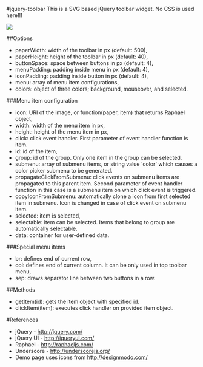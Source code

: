 #jquery-toolbar
This is a SVG based jQuery toolbar widget. No CSS is used here!!!

<img src="https://raw.github.com/mpod/jquery-toolbar/master/demo.png"/>

##Options
* paperWidth: width of the toolbar in px (default: 500),
* paperHeight: height of the toolbar in px (default: 40),
* buttonSpace: space between buttons in px (default: 4),
* menuPadding: padding inside menu in px (default: 4),
* iconPadding: padding inside button in px (default: 4),
* menu: array of menu item configurations,
* colors: object of three colors; background, mouseover, and selected. 

###Menu item configuration
* icon: URI of the image, or function(paper, item) that returns Raphael 
object,
* width: width of the menu item in px,
* height: height of the menu item in px,
* click: click event handler. First parameter of event handler function is item.
* id: id of the item,
* group: id of the group. Only one item in the group can be selected.
* submenu: array of submenu items, or string value 'color' which causes a color
picker submenu to be generated.
* propagateClickFromSubmenu: click events on submenu items are propagated 
to this parent item. Second parameter of event handler function in this case is 
a submenu item on which click event is triggered.
* copyIconFromSubmenu: automatically clone a icon from first selected item 
in submenu. Icon is changed in case of click event on submenu item.
* selected: item is selected,
* selectable: item can be selected. Items that belong to group are 
automatically selectable.
* data: container for user-defined data.

###Special menu items
* br: defines end of current row,
* col: defines end of current column. It can be only used in top toolbar menu,
* sep: draws separator line between two buttons in a row.

##Methods
* getItem(id): gets the item object with specified id.
* clickItem(item): executes click handler on provided item object.

#References
* jQuery - http://jquery.com/
* jQuery UI - http://jqueryui.com/
* Raphael - http://raphaeljs.com/
* Underscore - http://underscorejs.org/
* Demo page uses icons from http://designmodo.com/


